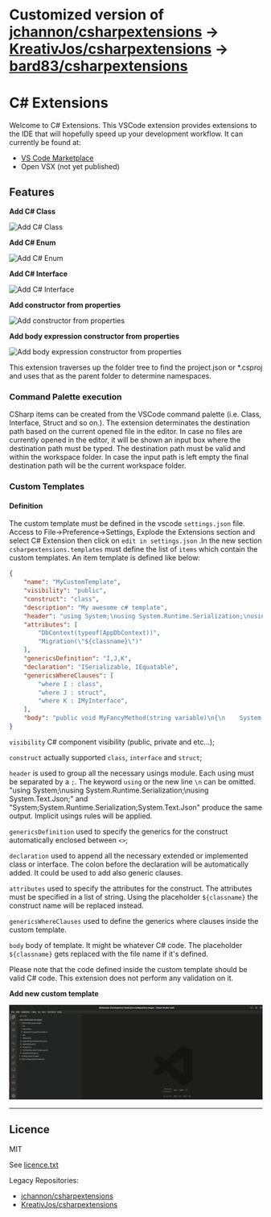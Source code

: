 # Customized version of <a href="https://github.com/jchannon/csharpextensions">jchannon/csharpextensions</a> → <a href="https://github.com/KreativJos/csharpextensions">KreativJos/csharpextensions</a>  → <a href="https://github.com/bard83/csharpextensions">bard83/csharpextensions</a> 

# C# Extensions

Welcome to C# Extensions. This VSCode extension provides extensions to the IDE that will hopefully speed up your development workflow.
It can currently be found at:

- [VS Code Marketplace](https://marketplace.visualstudio.com/items?itemName=bard83.csharpextension)
- Open VSX (not yet published)

## Features

**Add C# Class**

![Add C# Class](./featureimages/newclass.gif)

**Add C# Enum**

![Add C# Enum](./featureimages/newenum.gif)

**Add C# Interface**

![Add C# Interface](./featureimages/newinterface.gif)

**Add constructor from properties**

![Add constructor from properties](./featureimages/ctorfromprop.gif)

**Add body expression constructor from properties**

![Add body expression constructor from properties](./featureimages/bodyExpressionCtorAction.gif)

This extension traverses up the folder tree to find the project.json or *.csproj and uses that as the parent folder to determine namespaces.

### Command Palette execution

CSharp items can be created from the VSCode command palette (i.e. Class, Interface, Struct and so on.). The extension determinates the destination path based on the current opened file in the editor.
In case no files are currently opened in the editor, it will be shown an input box where the destination path must be typed. The destination path must be valid and within the workspace folder. In case the input path is left empty the final destination path will be the current workspace folder.

### Custom Templates

#### Definition

The custom template must be defined in the vscode `settings.json` file. Access to File->Preference->Settings, Explode the Extensions section and select C# Extension then click on `edit in settings.json` .In the new section `csharpextensions.templates` must define the list of `items` which contain the custom templates. An item template is defined like below:

```json
{
    "name": "MyCustomTemplate",
    "visibility": "public",
    "construct": "class",
    "description": "My awesome c# template",
    "header": "using System;\nusing System.Runtime.Serialization;\nusing System.Text.Json;",
    "attributes": [
        "DbContext(typeof(AppDbContext))",
        "Migration(\"${classname}\")"
    ],
    "genericsDefinition": "I,J,K",
    "declaration": "ISerializable, IEquatable",
    "genericsWhereClauses": [
        "where I : class",
        "where J : struct",
        "where K : IMyInterface",
    ],
    "body": "public void MyFancyMethod(string variable)\n{\n    System.Console.WriteLine(\"Hello World\");\n}"
}
```

`visibility` C# component visibility (public, private and etc...);

`construct` actually supported `class`, `interface` and `struct`;

`header` is used to group all the necessary usings module. Each using must be separated by a `;`. The keyword `using` or the new line `\n` can be omitted. "using System;\nusing System.Runtime.Serialization;\nusing System.Text.Json;" and "System;System.Runtime.Serialization;System.Text.Json" produce the same output. Implicit usings rules will be applied.

`genericsDefinition` used to specify the generics for the construct automatically enclosed between `<>`;

`declaration` used to append all the necessary extended or implemented class or interface. The colon before the declaration will be automatically added. It could be used to add also generic clauses.

`attributes` used to specify the attributes for the construct. The attributes must be specified in a list of string. Using the placeholder `${classname}` the construct name will be replaced instead.

`genericsWhereClauses` used to define the generics where clauses inside the custom template.

`body` body of template. It might be whatever C# code. The placeholder `${classname}` gets replaced with the file name if it's defined.

Please note that the code defined inside the custom template should be valid C# code. This extension does not perform any validation on it.

**Add new custom template**

![Add new custom template](./featureimages/customTemplate.gif)

-----------------------------------------------------------------------------------------------------------

## Licence

MIT

See [licence.txt](./licence.txt)

Legacy Repositories:
- [jchannon/csharpextensions](https://github.com/jchannon/csharpextensions)
- [KreativJos/csharpextensions](https://github.com/KreativJos/csharpextensions)
